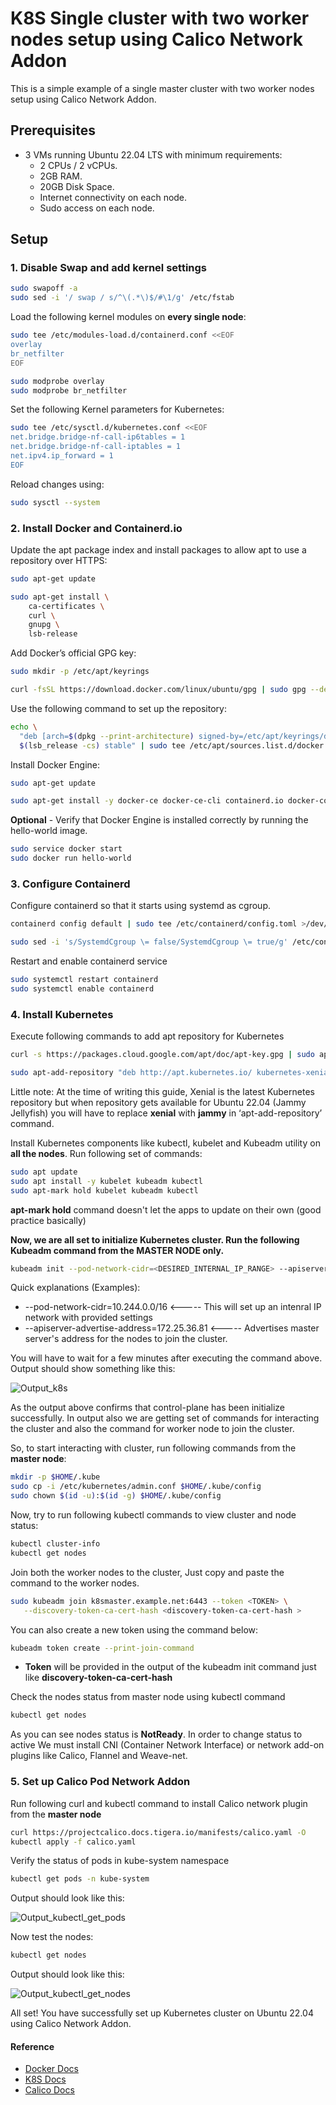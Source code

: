 # K8S Single cluster with two worker nodes setup using Calico Network Addon

This is a simple example of a single master cluster with two worker nodes setup using Calico Network Addon.

## Prerequisites

- 3 VMs running Ubuntu 22.04 LTS with minimum requirements:
  - 2 CPUs / 2 vCPUs.
  - 2GB RAM.
  - 20GB Disk Space.
  - Internet connectivity on each node.
  - Sudo access on each node.

## Setup

### 1. Disable Swap and add kernel settings

```bash
sudo swapoff -a
sudo sed -i '/ swap / s/^\(.*\)$/#\1/g' /etc/fstab
```

Load the following kernel modules on **every single node**:

```bash
sudo tee /etc/modules-load.d/containerd.conf <<EOF
overlay
br_netfilter
EOF

sudo modprobe overlay
sudo modprobe br_netfilter
```

Set the following Kernel parameters for Kubernetes:

```bash
sudo tee /etc/sysctl.d/kubernetes.conf <<EOF
net.bridge.bridge-nf-call-ip6tables = 1
net.bridge.bridge-nf-call-iptables = 1
net.ipv4.ip_forward = 1
EOF 
```

Reload changes using:

```bash
sudo sysctl --system
```

### 2. Install Docker and Containerd.io

Update the apt package index and install packages to allow apt to use a repository over HTTPS:

```bash
sudo apt-get update

sudo apt-get install \
    ca-certificates \
    curl \
    gnupg \
    lsb-release
```

Add Docker’s official GPG key:

```bash
sudo mkdir -p /etc/apt/keyrings

curl -fsSL https://download.docker.com/linux/ubuntu/gpg | sudo gpg --dearmor -o /etc/apt/keyrings/docker.gpg
```

Use the following command to set up the repository:

```bash
echo \
  "deb [arch=$(dpkg --print-architecture) signed-by=/etc/apt/keyrings/docker.gpg] https://download.docker.com/linux/ubuntu \
  $(lsb_release -cs) stable" | sudo tee /etc/apt/sources.list.d/docker.list > /dev/null
```

Install Docker Engine:

```bash
sudo apt-get update

sudo apt-get install -y docker-ce docker-ce-cli containerd.io docker-compose-plugin
```

**Optional** - Verify that Docker Engine is installed correctly by running the hello-world image.

```bash
sudo service docker start
sudo docker run hello-world
```

### 3. Configure Containerd

Configure containerd so that it starts using systemd as cgroup.

```bash
containerd config default | sudo tee /etc/containerd/config.toml >/dev/null 2>&1

sudo sed -i 's/SystemdCgroup \= false/SystemdCgroup \= true/g' /etc/containerd/config.toml
```

Restart and enable containerd service

```bash
sudo systemctl restart containerd
sudo systemctl enable containerd
```

### 4. Install Kubernetes

Execute following commands to add apt repository for Kubernetes

```bash
curl -s https://packages.cloud.google.com/apt/doc/apt-key.gpg | sudo apt-key add -

sudo apt-add-repository "deb http://apt.kubernetes.io/ kubernetes-xenial main"
```

Little note: At the time of writing this guide, Xenial is the latest Kubernetes repository but when repository gets available for Ubuntu 22.04 (Jammy Jellyfish) you will have to replace **xenial** with **jammy** in ‘apt-add-repository’ command.

Install Kubernetes components like kubectl, kubelet and Kubeadm utility on **all the nodes**. Run following set of commands:

```bash
sudo apt update
sudo apt install -y kubelet kubeadm kubectl
sudo apt-mark hold kubelet kubeadm kubectl
```

**apt-mark hold** command doesn't let the apps to update on their own (good practice basically)

**Now, we are all set to initialize Kubernetes cluster. Run the following Kubeadm command from the MASTER NODE only.**

```bash
kubeadm init --pod-network-cidr=<DESIRED_INTERNAL_IP_RANGE> --apiserver-advertise-address=<INTERNAL_IP_ADDRESS_OF_YOUR_SERVER>
```

Quick explanations (Examples):

- --pod-network-cidr=10.244.0.0/16 <----- This will set up an intenral IP network with provided settings
- --apiserver-advertise-address=172.25.36.81 <----- Advertises master server's address for the nodes to join the cluster.

You will have to wait for a few minutes after executing the command above. Output should show something like this:

![Output_k8s](./output_k8s.png)

As the output above confirms that control-plane has been initialize successfully. In output also we are getting set of commands for interacting the cluster and also the command for worker node to join the cluster.

So, to start interacting with cluster, run following commands from the **master node**:

```bash
mkdir -p $HOME/.kube
sudo cp -i /etc/kubernetes/admin.conf $HOME/.kube/config
sudo chown $(id -u):$(id -g) $HOME/.kube/config
```

Now, try to run following kubectl commands to view cluster and node status:

```bash
kubectl cluster-info
kubectl get nodes
```

Join both the worker nodes to the cluster, Just copy and paste the command to the worker nodes.

```bash
sudo kubeadm join k8smaster.example.net:6443 --token <TOKEN> \
   --discovery-token-ca-cert-hash <discovery-token-ca-cert-hash >
```

You can also create a new token using the command below:

```bash
kubeadm token create --print-join-command
```

- **Token** will be provided in the output of the kubeadm init command just like **discovery-token-ca-cert-hash**

Check the nodes status from master node using kubectl command

```bash
kubectl get nodes
```

As you can see nodes status is **NotReady**. In order to change status to active We must install CNI (Container Network Interface) or network add-on plugins like Calico, Flannel and Weave-net.

### 5. Set up Calico Pod Network Addon

Run following curl and kubectl command to install Calico network plugin from the **master node**

```bash
curl https://projectcalico.docs.tigera.io/manifests/calico.yaml -O
kubectl apply -f calico.yaml
```

Verify the status of pods in kube-system namespace

```bash
kubectl get pods -n kube-system
```

Output should look like this:

![Output_kubectl_get_pods](./outout_kubectl_get_pods.png)

Now test the nodes:

```bash
kubectl get nodes
```

Output should look like this:

![Output_kubectl_get_nodes](./output_kubectl_get_nodes.png)

All set! You have successfully set up Kubernetes cluster on Ubuntu 22.04 using Calico Network Addon.

#### Reference

- [Docker Docs](https://docs.docker.com/engine/install/ubuntu/#:~:text=from%20the%20repository.-,Set%20up%20the%20repository,-Update%20the%20apt)
- [K8S Docs](https://kubernetes.io/docs/setup/production-environment/tools/kubeadm/install-kubeadm/#installing-runtime)
- [Calico Docs](https://projectcalico.docs.tigera.io/getting-started/kubernetes/quickstart)
